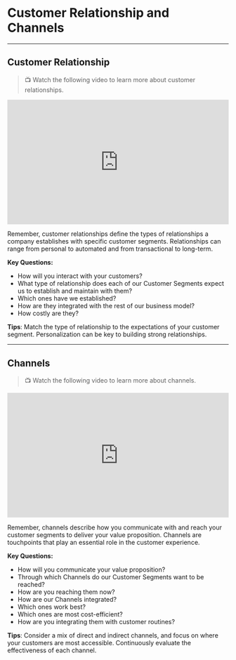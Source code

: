 # Customer Relationship and Channels

---

## Customer Relationship


> 📺 Watch the following video to learn more about customer relationships. 

<div style="position: relative; padding-bottom: 56.25%; height: 0;"><iframe src="https://www.youtube.com/embed/hoO5ZdKl2qE?si=7Pr_LW-KNnUJyJMJ" title="YouTube video player" frameborder="0" allow="accelerometer; autoplay; clipboard-write; encrypted-media; gyroscope; picture-in-picture" allowfullscreen style="position: absolute; top: 0; left: 0; width: 100%; height: 100%;"></iframe></div>

Remember, customer relationships define the types of relationships a company establishes with specific customer segments. Relationships can range from personal to automated and from transactional to long-term.

**Key Questions:** 

- How will you interact with your customers?
- What type of relationship does each of our Customer Segments expect us to establish and maintain with them?
- Which ones have we established?
- How are they integrated with the rest of our business model?
- How costly are they?

**Tips**: Match the type of relationship to the expectations of your customer segment. Personalization can be key to building strong relationships.

---

## Channels

> 📺 Watch the following video to learn more about channels. 

<div style="position: relative; padding-bottom: 56.25%; height: 0;"><iframe src="https://www.youtube.com/embed/gaPWVChiyfk?si=R0XmNzWX2qzl2B7w" title="YouTube video player" frameborder="0" allow="accelerometer; autoplay; clipboard-write; encrypted-media; gyroscope; picture-in-picture" allowfullscreen style="position: absolute; top: 0; left: 0; width: 100%; height: 100%;"></iframe></div>

Remember, channels describe how you communicate with and reach your customer segments to deliver your value proposition. Channels are touchpoints that play an essential role in the customer experience.

**Key Questions:** 

- How will you communicate your value proposition?
- Through which Channels do our Customer Segments want to be reached?
- How are you reaching them now?
- How are our Channels integrated?
- Which ones work best?
- Which ones are most cost-efficient?
- How are you integrating them with customer routines?

**Tips**: Consider a mix of direct and indirect channels, and focus on where your customers are most accessible. Continuously evaluate the effectiveness of each channel.
